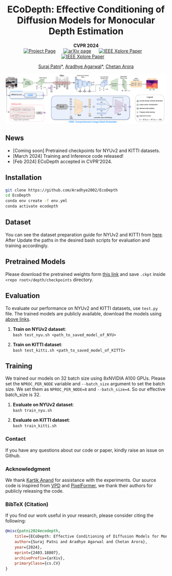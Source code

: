 <div align="center">
<h1>ECoDepth: Effective Conditioning of Diffusion Models for Monocular Depth Estimation</h1>

**CVPR 2024**  
<a href='https://ecodepth-iitd.github.io' style="margin-right: 20px;"><img src='https://img.shields.io/badge/Project Page-ECoDepth-darkgreen' alt='Project Page'></a>
<a href="https://arxiv.org/abs" style="margin-right: 20px;"><img src='https://img.shields.io/badge/Paper-arXiv-maroon' alt='arXiv page'></a>
<a href="https://arxiv.org/abs" style="margin-right: 20px;"><img src='https://img.shields.io/badge/Paper-CvF-blue' alt='IEEE Xplore Paper'></a>
<a href="https://arxiv.org/abs" style="margin-right: 20px;"><img src='https://img.shields.io/badge/Supplementary-CvF-blue' alt='IEEE Xplore Paper'></a>

[Suraj Patni](https://github.com/surajiitd)\*,
[Aradhye Agarwal](https://github.com/Aradhye2002)\*,
[Chetan Arora](https://www.cse.iitd.ac.in/~chetan)<br/>

</div>

<!-- display pdf -->

![Architecture Diagram](figs/aarch_diagram.png)


## News
- [Coming soon] Pretrained checkpoints for NYUv2 and KITTI datasets.
- [March 2024] Training and Inference code released!
- [Feb 2024] ECoDepth accepted in CVPR'2024.


## Installation

``` bash
git clone https://github.com/Aradhye2002/EcoDepth
cd EcoDepth
conda env create -f env.yml
conda activate ecodepth
```
## Dataset
You can see the dataset preparation guide for NYUv2 and KITTI from [here](https://github.com/cleinc/bts). After Update the paths in the desired bash scripts for evaluation and training accordingly.
## Pretrained Models

Please download the pretrained weights form [this link]() and save `.ckpt` inside `<repo root>/depth/checkpoints` directory.

## Evaluation
To evaluate our performance on NYUv2 and KITTI datasets, use `test.py` file. The trained models are publicly available, download the models using [above links](#pretrained-models).

1. **Train on NYUv2 dataset**:  
`bash test_nyu.sh <path_to_saved_model_of_NYU>`  

2. **Train on KITTI dataset**:  
`bash test_kitti.sh <path_to_saved_model_of_KITTI>`

## Training 
We trained our models on 32 batch size using 8xNVIDIA A100 GPUs. Please set the `NPROC_PER_NODE` variable and `--batch_size` argument to set the batch size. We set them as `NPROC_PER_NODE=8` and `--batch_size=4`. So our effective batch_size is 32.  

1. **Evaluate on NYUv2 dataset**:  
`bash train_nyu.sh`  

2. **Evaluate on KITTI dataset**:  
`bash train_kitti.sh`

### Contact
If you have any questions about our code or paper, kindly raise an issue on Github.
### Acknowledgment
We thank [Kartik Anand](https://github.com/k-styles) for assistance with the experiments. 
Our source code is inspired from [VPD](https://github.com/wl-zhao/VPD) and [PixelFormer](https://github.com/ashutosh1807/PixelFormer), we thank their authors for publicly releasing the code.

### BibTeX (Citation)
If you find our work useful in your research, please consider citing the following:
``` bibtex
@misc{patni2024ecodepth,
    title={ECoDepth: Effective Conditioning of Diffusion Models for Monocular Depth Estimation}, 
    author={Suraj Patni and Aradhye Agarwal and Chetan Arora},
    year={2024},
    eprint={2403.18807},
    archivePrefix={arXiv},
    primaryClass={cs.CV}
}
```
